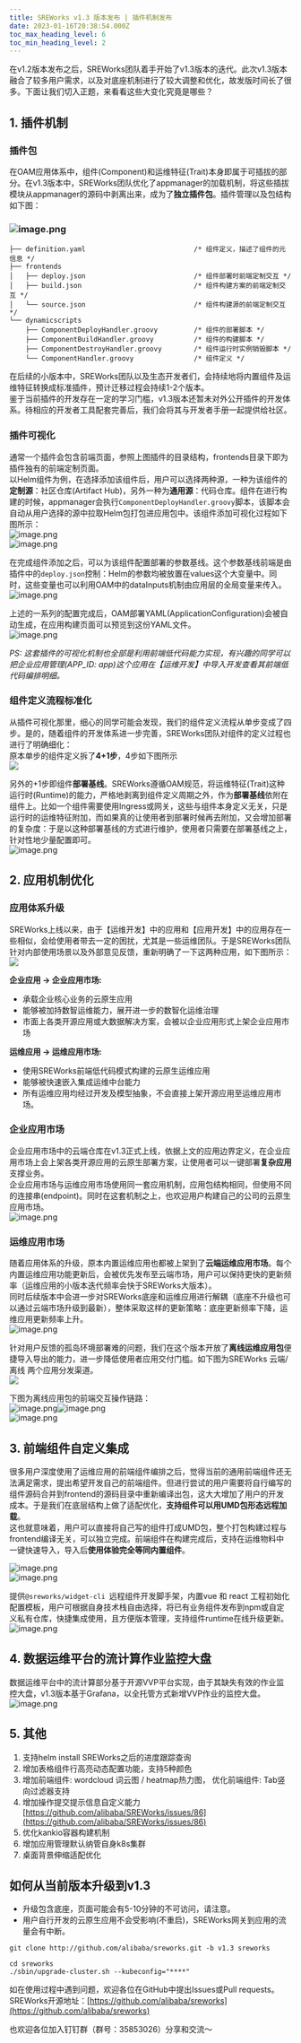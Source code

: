 ```yaml
---
title: SREWorks v1.3 版本发布 | 插件机制发布
date: 2023-01-16T20:38:54.000Z
toc_max_heading_level: 6
toc_min_heading_level: 2
---
```


在v1.2版本发布之后，SREWorks团队着手开始了v1.3版本的迭代。此次v1.3版本融合了较多用户需求，以及对底座机制进行了较大调整和优化，故发版时间长了很多。下面让我们切入正题，来看看这些大变化究竟是哪些？
<a name="K8LZx"></a>

## 1. 插件机制
<a name="oG0d2"></a>

### 插件包
在OAM应用体系中，组件(Component)和运维特征(Trait)本身即属于可插拔的部分。在v1.3版本中，SREWorks团队优化了appmanager的加载机制，将这些插拔模块从appmanager的源码中剥离出来，成为了**独立插件包**。插件管理以及包结构如下图：
<a name="OgIkQ"></a>

### ![image.png](./pictures/1673901570692-4f06cb0d-1ebc-4b32-a221-eb830a39730a.png)
```shell
├── definition.yaml                           /* 组件定义，描述了组件的元信息 */
├── frontends
│   ├── deploy.json                           /* 组件部署时前端定制交互 */
│   ├── build.json                            /* 组件构建方案的前端定制交互 */
│   └── source.json                           /* 组件构建源的前端定制交互 */
└── dynamicscripts
    ├── ComponentDeployHandler.groovy         /* 组件的部署脚本 */
    ├── ComponentBuildHandler.groovy          /* 组件的构建脚本 */
    ├── ComponentDestroyHandler.groovy        /* 组件运行时实例销毁脚本 */
    └── ComponentHandler.groovy               /* 组件定义 */

```
在后续的小版本中，SREWorks团队以及生态开发者们，会持续地将内置组件及运维特征转换成标准插件，预计迁移过程会持续1-2个版本。<br />鉴于当前插件的开发存在一定的学习门槛，v1.3版本还暂未对外公开插件的开发体系。待相应的开发者工具配套完善后，我们会将其与开发者手册一起提供给社区。
<a name="btwEx"></a>

### 插件可视化
通常一个插件会包含前端页面，参照上图插件的目录结构，frontends目录下即为插件独有的前端定制页面。<br />以Helm组件为例，在选择添加该组件后，用户可以选择两种源，一种为该组件的**定制源**：社区仓库(Artifact Hub)，另外一种为**通用源**：代码仓库。组件在进行构建的时候，appmanager会执行`ComponentDeployHandler.groovy`脚本，该脚本会自动从用户选择的源中拉取Helm包打包进应用包中。该组件添加可视化过程如下图所示：<br />![image.png](./pictures/1673901570875-c2ee9e10-a010-4302-bc20-7f2eb0292931.png)<br />![image.png](./pictures/1673901571738-0e7b54f1-51fd-4866-bf9b-c48874a63384.png)

在完成组件添加之后，可以为该组件配置部署的参数基线。这个参数基线前端是由插件中的`deploy.json`控制：Helm的参数均被放置在values这个大变量中。同时，这些变量也可以利用OAM中的dataInputs机制由应用层的全局变量来传入。<br />![image.png](./pictures/1673901570852-3ca24d41-ff00-4816-adab-8518613e289d.png)

上述的一系列的配置完成后，OAM部署YAML(ApplicationConfiguration)会被自动生成，在应用构建页面可以预览到这份YAML文件。<br />![image.png](./pictures/1673901571364-186342a5-86fc-4881-98d6-d8a67d785cde.png)

_PS: 这套插件的可视化机制也全部是利用前端低代码能力实现，有兴趣的同学可以把企业应用管理(APP_ID: app)这个应用在【运维开发】中导入开发查看其前端低代码编排明细。_

<a name="ecDbb"></a>

### 组件定义流程标准化
从插件可视化那里，细心的同学可能会发现，我们的组件定义流程从单步变成了四步。是的，随着组件的开发体系进一步完善，SREWorks团队对组件的定义过程也进行了明确细化：<br />原本单步的组件定义拆了**4+1步**，4步如下图所示<br />![](./pictures/1668407311162-7c4f2f0b-55d4-4e72-bdc9-0cb8db52e43c.jpeg.png)

另外的+1步即组件**部署基线**。SREWorks遵循OAM规范，将运维特征(Trait)这种运行时(Runtime)的能力，严格地剥离到组件定义周期之外，作为**部署基线**依附在组件上。比如一个组件需要使用Ingress或网关，这些与组件本身定义无关，只是运行时的运维特征附加，而如果真的让使用者到部署时候再去附加，又会增加部署的复杂度：于是以这种部署基线的方式进行维护，使用者只需要在部署基线之上，针对性地少量配置即可。<br />![image.png](./pictures/1673901571852-bfd419ac-4238-42f8-8705-ff700e71c71c.png)
<a name="gSl3r"></a>

## 2. 应用机制优化
<a name="I0BPN"></a>

### 应用体系升级
SREWorks上线以来，由于【运维开发】中的应用和【应用开发】中的应用存在一些相似，会给使用者带去一定的困扰，尤其是一些运维团队。于是SREWorks团队针对内部使用场景以及外部意见反馈，重新明确了一下这两种应用，如下图所示：<br />![](./pictures/1668407668455-d0b30a2f-fa34-4d7f-8e74-6e8089912afa.jpeg.png)


**企业应用 -> 企业应用市场:**

- 承载企业核心业务的云原生应用
- 能够被加持数智运维能力，展开进一步的数智化运维治理
- 市面上各类开源应用或大数据解决方案，会被以企业应用形式上架企业应用市场



**运维应用 -> 运维应用市场:**

- 使用SREWorks前端低代码模式构建的云原生运维应用
- 能够被快速嵌入集成运维中台能力
- 所有运维应用均经过开发及模型抽象，不会直接上架开源应用至运维应用市场。

<a name="hm6tC"></a>

### 企业应用市场
企业应用市场中的云端仓库在v1.3正式上线，依据上文的应用边界定义，在企业应用市场上会上架各类开源应用的云原生部署方案，让使用者可以一键部署**复杂应用**支撑业务。<br />企业应用市场与运维应用市场使用同一套应用机制，应用包结构相同，但使用不同的连接串(endpoint)。同时在这套机制之上，也欢迎用户构建自己的公司的云原生应用市场。<br />![image.png](./pictures/1673901572372-78749b85-1141-4378-9c11-aa9e1274f4d3.png)

<a name="MsnLF"></a>

### 运维应用市场
随着应用体系的升级，原本内置运维应用也都被上架到了**云端运维应用市场**。每个内置运维应用功能更新后，会被优先发布至云端市场，用户可以保持更快的更新频率（运维应用的小版本迭代频率会快于SREWorks大版本）。<br />同时后续版本中会进一步对SREWorks底座和运维应用进行解耦（底座不升级也可以通过云端市场升级到最新），整体采取这样的更新策略：底座更新频率下降，运维应用更新频率上升。<br />![image.png](./pictures/1673901573322-1fc1d50f-0f27-4078-9abd-2ac12702a1b3.png)

针对用户反馈的孤岛环境部署难的问题，我们在这个版本开放了**离线运维应用包**便捷导入导出的能力，进一步降低使用者应用交付门槛。如下图为SREWorks 云端/离线 两个应用分发渠道。<br />![](./pictures/1668392253046-eca5c2f3-36a2-49ac-b446-b841836dc3e8.jpeg.png)

下图为离线应用包的前端交互操作链路：<br />![image.png](./pictures/1673901573057-9e8f9520-ccd4-41b7-ab98-8eca362b8703.png)![image.png](./pictures/1673901573345-51668411-c182-45e1-ade0-e3222d6fc7ff.png)<br />![image.png](./pictures/1673901573372-d880857f-ac75-44b5-abfa-af6c75c9df88.png)


<a name="PFqof"></a>

## 3. 前端组件自定义集成
很多用户深度使用了运维应用的前端组件编排之后，觉得当前的通用前端组件还无法满足需求，提出希望开发自己的前端组件。但进行尝试的用户需要将自行编写的组件源码合并到frontend的源码目录中重新编译出包，这大大增加了用户的开发成本。于是我们在底层结构上做了适配优化，**支持组件可以用UMD包形态远程加载**。<br />这也就意味着，用户可以直接将自己写的组件打成UMD包，整个打包构建过程与frontend编译无关，可以独立完成。前端组件在构建完成后，支持在运维物料中一键快速导入，导入后**使用体验完全等同内置组件**。

![image.png](./pictures/1673901574787-701c5c77-abe8-4cf9-ad5e-5a17ea4237b8.png)<br />![image.png](./pictures/1673901575342-2d8ab6b1-0ea2-4085-9c54-310bfde76af4.png)

提供`@sreworks/widget-cli `远程组件开发脚手架，内置vue 和 react 工程初始化配置模板，用户可根据自身技术栈自由选择，将已有业务组件发布到npm或自定义私有仓库，快捷集成使用，且方便版本管理，支持组件runtime在线升级更新。<br />![image.png](./pictures/1673901575210-a0f0ca42-bd36-4356-a778-3ae2919c52bf.png)

<a name="Cg4PH"></a>

## 4. 数据运维平台的流计算作业监控大盘
数据运维平台中的流计算部分基于开源VVP平台实现，由于其缺失有效的作业监控大盘，v1.3版本基于Grafana，以全托管方式新增VVP作业的监控大盘。<br />![image.png](./pictures/1673901574907-0c1f0b18-4560-481f-aab1-307a10160280.png)
<a name="t9G9e"></a>

## 5. 其他

1. 支持helm install SREWorks之后的进度跟踪查询
2. 增加表格组件行高亮动态配置功能，支持5种颜色
3. 增加前端组件: wordcloud 词云图 / heatmap热力图， 优化前端组件: Tab竖向过滤器支持
4. 增加操作提交提示信息自定义能力 [https://github.com/alibaba/SREWorks/issues/86](https://github.com/alibaba/SREWorks/issues/86)
5. 优化kankio容器构建机制
6. 增加应用管理默认纳管自身k8s集群
7. 桌面背景伸缩适配优化

<a name="Of6ou"></a>

## 如何从当前版本升级到v1.3

- 升级包含底座，页面可能会有5-10分钟的不可访问，请注意。
- 用户自行开发的云原生应用不会受影响(不重启)，SREWorks网关到应用的流量会有中断。
```
git clone http://github.com/alibaba/sreworks.git -b v1.3 sreworks

cd sreworks
./sbin/upgrade-cluster.sh --kubeconfig="****"
```

如在使用过程中遇到问题，欢迎各位在GitHub中提出Issues或Pull requests。<br />SREWorks开源地址：[https://github.com/alibaba/sreworks](https://github.com/alibaba/sreworks)

也欢迎各位加入钉钉群（群号：35853026）分享和交流～
